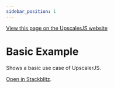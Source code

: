 ```yaml
---
sidebar_position: 1
---
```


<a class="docs-link" href="https://upscalerjs.com">View this page on the UpscalerJS website</a>

# Basic Example

Shows a basic use case of UpscalerJS.

<a href="https://stackblitz.com/github/thekevinscott/upscalerjs/tree/main/examples/basic?file=index.js&title=UpscalerJS: Basic Example">Open in Stackblitz</a>.
